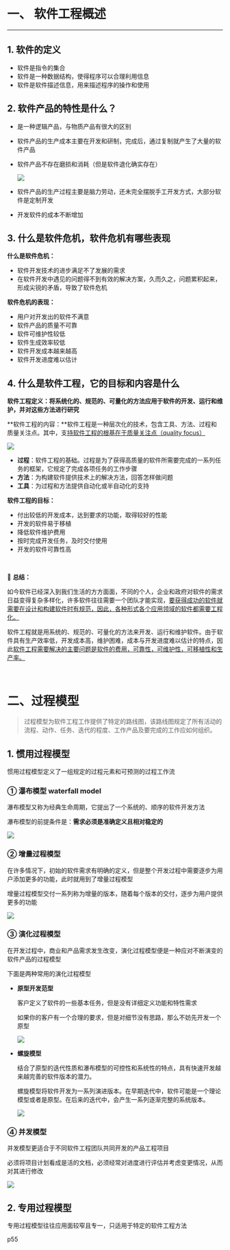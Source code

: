# 一、 软件工程概述



---

## 1. 软件的定义

- 软件是指令的集合
- 软件是一种数据结构，使得程序可以合理利用信息
- 软件是软件描述信息，用来描述程序的操作和使用

## 2. 软件产品的特性是什么？

- 是一种逻辑产品，与物质产品有很大的区别

- 软件产品的生产成本主要在开发和研制，完成后，通过复制就产生了大量的软件产品

- 软件产品不存在磨损和消耗（但是软件退化确实存在）

  ![](https://gitee.com/veal98/images/raw/master/img/20200426212802.png)

- 软件产品的生产过程主要是脑力劳动，还未完全摆脱手工开发方式，大部分软件是定制开发

- 开发软件的成本不断增加

## 3. 什么是软件危机，软件危机有哪些表现

**什么是软件危机：**

- 软件开发技术的进步满足不了发展的需求
- 在软件开发中遇见的问题得不到有效的解决方案，久而久之，问题累积起来，形成尖锐的矛盾，导致了软件危机

**软件危机的表现：**

- 用户对开发出的软件不满意
- 软件产品的质量不可靠
- 软件可维护性较低
- 软件生成效率较低
- 软件开发成本越来越高
- 软件开发进度难以估计

## 4. 什么是软件工程，它的目标和内容是什么

**软件工程定义：将系统化的、规范的、可量化的方法应用于软件的开发、运行和维护，并对这些方法进行研究**



**软件工程的内容：**软件工程是一种层次化的技术，包含工具、方法、过程和质量关注点。其中，支<u>持软件工程的根基在于质量关注点（quality focus）</u>

![](https://gitee.com/veal98/images/raw/master/img/20200426213521.png)

- **过程**：软件工程的基础。过程是为了获得高质量的软件所需要完成的一系列任务的框架，它规定了完成各项任务的工作步骤
- **方法**：为构建软件提供技术上的解决方法，回答怎样做问题
- **工具**：为过程和方法提供自动化或半自动化的支持



**软件工程的目标：**

- 付出较低的开发成本，达到要求的功能，取得较好的性能
- 开发的软件易于移植
- 降低软件维护费用
- 按时完成开发任务，及时交付使用
- 开发的软件可靠性高

<br>

🚩 **总结：**

如今软件已经深入到我们生活的方方面面，不同的个人，企业和政府对软件的需求日益变得复杂多样化，许多软件往往需要一个团队才能实现，<u>要获得成功的软件就需要在设计和构建软件时有规范，因此，各种形式各个应用领域的软件都需要工程化。</u>

软件工程就是用系统的、规范的、可量化的方法来开发、运行和维护软件。由于软件具有生产效率低，开发成本高，维护困难，成本与开发进度难以估计的特点，因此<u>软件工程需要解决的主要问题是软件的费用，可靠性，可维护性，可移植性和生产率。</u> 

<br>

# 二、过程模型

> 过程模型为软件工程工作提供了特定的路线图，该路线图规定了所有活动的流程、动作、任务、迭代的程度、工作产品及要完成的工作应如何组织。

## 1. 惯用过程模型

惯用过程模型定义了一组规定的过程元素和可预测的过程工作流

### ① 瀑布模型 waterfall model

瀑布模型又称为经典生命周期，它提出了一个系统的、顺序的软件开发方法

瀑布模型的前提条件是：**需求必须是准确定义且相对稳定的**

![](https://gitee.com/veal98/images/raw/master/img/20200426222100.png)

### ② 增量过程模型

在许多情况下，初始的软件需求有明确的定义，但是整个开发过程中需要逐步为用户添加更多的功能，此时就用到了增量过程模型

增量过程模型交付一系列称为增量的版本，随着每个版本的交付，逐步为用户提供更多的功能

![](https://gitee.com/veal98/images/raw/master/img/20200426222336.png)

### ③ 演化过程模型

在开发过程中，商业和产品需求发生改变，演化过程模型便是一种应对不断演变的软件产品的过程模型

下面是两种常用的演化过程模型

- **原型开发范型**

  客户定义了软件的一些基本任务，但是没有详细定义功能和特性需求

  如果你的客户有一个合理的要求，但是对细节没有思路，那么不妨先开发一个原型

  ![](https://gitee.com/veal98/images/raw/master/img/20200426222826.png)

- **螺旋模型**

  结合了原型的迭代性质和瀑布模型的可控性和系统性的特点，具有快速开发越来越完善的软件版本的潜力。

  螺旋模型将软件开发为一系列演进版本。在早期迭代中，软件可能是一个理论模型或者是原型。在后来的迭代中，会产生一系列逐渐完整的系统版本。

  ![](https://gitee.com/veal98/images/raw/master/img/20200426223141.png)

### ④ 并发模型

并发模型更适合于不同软件工程团队共同开发的产品工程项目

必须将项目计划看成是活的文档，必须经常对进度进行评估并考虑变更情况，从而对其进行修改

![](https://gitee.com/veal98/images/raw/master/img/20200426223408.png)

## 2. 专用过程模型

专用过程模型往往应用面较窄且专一，只适用于特定的软件工程方法

p55